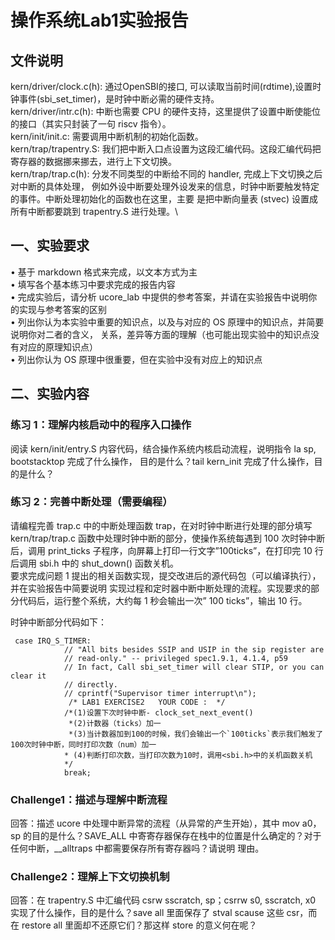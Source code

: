 # 操作系统Lab1实验报告

## 文件说明
kern/driver/clock.c(h): 通过OpenSBI的接口, 可以读取当前时间(rdtime),设置时钟事件(sbi_set_timer)，是时钟中断必需的硬件支持。\
kern/driver/intr.c(h): 中断也需要 CPU 的硬件支持，这里提供了设置中断使能位的接口（其实只封装了一句 riscv 指令）。\
kern/init/init.c: 需要调用中断机制的初始化函数。\
kern/trap/trapentry.S: 我们把中断入口点设置为这段汇编代码。这段汇编代码把寄存器的数据挪来挪去，进行上下文切换。\
kern/trap/trap.c(h): 分发不同类型的中断给不同的 handler, 完成上下文切换之后对中断的具体处理，
例如外设中断要处理外设发来的信息，时钟中断要触发特定的事件。中断处理初始化的函数也在这里，主要
是把中断向量表 (stvec) 设置成所有中断都要跳到 trapentry.S 进行处理。\



## 一、实验要求
• 基于 markdown 格式来完成，以文本方式为主\
• 填写各个基本练习中要求完成的报告内容\
• 完成实验后，请分析 ucore_lab 中提供的参考答案，并请在实验报告中说明你的实现与参考答案的区别\
• 列出你认为本实验中重要的知识点，以及与对应的 OS 原理中的知识点，并简要说明你对二者的含义，
关系，差异等方面的理解（也可能出现实验中的知识点没有对应的原理知识点）\
• 列出你认为 OS 原理中很重要，但在实验中没有对应上的知识点

## 二、实验内容
### 练习 1：理解内核启动中的程序入口操作
阅读 kern/init/entry.S 内容代码，结合操作系统内核启动流程，说明指令 la sp, bootstacktop 完成了什么操作，
目的是什么？tail kern_init 完成了什么操作，目的是什么？


### 练习 2：完善中断处理（需要编程）
请编程完善 trap.c 中的中断处理函数 trap，在对时钟中断进行处理的部分填写 kern/trap/trap.c 函数中处理时钟中断的部分，使操作系统每遇到 100 次时钟中断后，调用 print_ticks 子程序，向屏幕上打印一行文字”100ticks”，在打印完 10 行后调用 sbi.h 中的 shut_down() 函数关机。\
要求完成问题 1 提出的相关函数实现，提交改进后的源代码包（可以编译执行），并在实验报告中简要说明
实现过程和定时器中断中断处理的流程。实现要求的部分代码后，运行整个系统，大约每 1 秒会输出一次”
100 ticks”，输出 10 行。

时钟中断部分代码如下：
```
 case IRQ_S_TIMER:
            // "All bits besides SSIP and USIP in the sip register are
            // read-only." -- privileged spec1.9.1, 4.1.4, p59
            // In fact, Call sbi_set_timer will clear STIP, or you can clear it
            // directly.
            // cprintf("Supervisor timer interrupt\n");
             /* LAB1 EXERCISE2   YOUR CODE :  */
            /*(1)设置下次时钟中断- clock_set_next_event()
             *(2)计数器（ticks）加一
             *(3)当计数器加到100的时候，我们会输出一个`100ticks`表示我们触发了100次时钟中断，同时打印次数（num）加一
            * (4)判断打印次数，当打印次数为10时，调用<sbi.h>中的关机函数关机
            */
            break;
```


### Challenge1：描述与理解中断流程
回答：描述 ucore 中处理中断异常的流程（从异常的产生开始），其中 mov a0，sp 的目的是什么？SAVE_ALL
中寄寄存器保存在栈中的位置是什么确定的？对于任何中断，__alltraps 中都需要保存所有寄存器吗？请说明
理由。

### Challenge2：理解上下文切换机制
回答：在 trapentry.S 中汇编代码 csrw sscratch, sp；csrrw s0, sscratch, x0 实现了什么操作，目的是什么？save all
里面保存了 stval scause 这些 csr，而在 restore all 里面却不还原它们？那这样 store 的意义何在呢？
